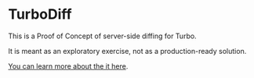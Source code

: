 # TurboDiff

This is a Proof of Concept of server-side diffing for Turbo.

It is meant as an exploratory exercise, not as a production-ready solution.

[You can learn more about the it here](#).
